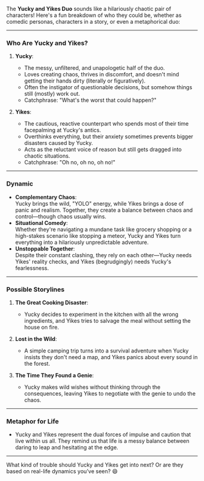 The **Yucky and Yikes Duo** sounds like a hilariously chaotic pair of characters! Here's a fun breakdown of who they could be, whether as comedic personas, characters in a story, or even a metaphorical duo:

---

### **Who Are Yucky and Yikes?**
1. **Yucky**:
   - The messy, unfiltered, and unapologetic half of the duo.
   - Loves creating chaos, thrives in discomfort, and doesn't mind getting their hands dirty (literally or figuratively).
   - Often the instigator of questionable decisions, but somehow things still (mostly) work out.
   - Catchphrase: "What's the worst that could happen?"

2. **Yikes**:
   - The cautious, reactive counterpart who spends most of their time facepalming at Yucky's antics.
   - Overthinks everything, but their anxiety sometimes prevents bigger disasters caused by Yucky.
   - Acts as the reluctant voice of reason but still gets dragged into chaotic situations.
   - Catchphrase: "Oh no, oh no, oh no!"

---

### **Dynamic**
- **Complementary Chaos**:  
   Yucky brings the wild, "YOLO" energy, while Yikes brings a dose of panic and realism. Together, they create a balance between chaos and control—though chaos usually wins.
- **Situational Comedy**:  
   Whether they're navigating a mundane task like grocery shopping or a high-stakes scenario like stopping a meteor, Yucky and Yikes turn everything into a hilariously unpredictable adventure.
- **Unstoppable Together**:  
   Despite their constant clashing, they rely on each other—Yucky needs Yikes' reality checks, and Yikes (begrudgingly) needs Yucky's fearlessness.

---

### **Possible Storylines**
1. **The Great Cooking Disaster**:
   - Yucky decides to experiment in the kitchen with all the wrong ingredients, and Yikes tries to salvage the meal without setting the house on fire.

2. **Lost in the Wild**:
   - A simple camping trip turns into a survival adventure when Yucky insists they don't need a map, and Yikes panics about every sound in the forest.

3. **The Time They Found a Genie**:
   - Yucky makes wild wishes without thinking through the consequences, leaving Yikes to negotiate with the genie to undo the chaos.

---

### **Metaphor for Life**
- Yucky and Yikes represent the dual forces of impulse and caution that live within us all. They remind us that life is a messy balance between daring to leap and hesitating at the edge.

---

What kind of trouble should Yucky and Yikes get into next? Or are they based on real-life dynamics you’ve seen? 😄
